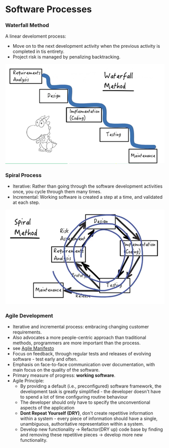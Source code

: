 # Software Processes

### Waterfall Method

A linear develoment process:

- Move on to the next development activity when the previous activity is completed in tis entirety.
- Project risk is managed by penalizing backtracking.

![](./waterfall-mothod.png)

### Spiral Process
- Iterative: Rather than going through the software development activities once, you cycle through them many times.
- Incremental: Working software is created a step at a time, and validated at each step.

![](./spiral-method.png)

### Agile Development
- Iterative and incremental process: embracing changing customer requirements.
- Also advocates a more people-centric approach than traditional methods, programmers are more important than the process.
- see [Agile Manifesto](http://agilemanifesto.org)
- Focus on feedback, through regular tests and releases of evolving software - test early and often.
- Emphasis on face-to-face communication over documentation, with main focus on the quality of the software.
- Primary measure of progress: **working software**.
- Agile Principle:
	- By providing a default (i.e., preconfigured) software framework, the development task is greatly simplified - the developer doesn't have to spend a lot of time configuring routine behaviour
	- The developer should only have to specify the unconventional aspects of the application
	- **Dont Repeat Yourself (DRY)**, don't create repetitive information within a system - every piece of information should have a single, unambiguous, authoritative representation within a system. 
	- Develop new functionality -> Refactor(DRY up) code base by finding and removing these repetitive pieces -> develop more new functionality.